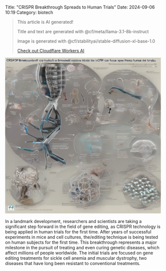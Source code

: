 Title: "CRISPR Breakthrough Spreads to Human Trials"
Date: 2024-09-06 10:19
Category: biotech

> This article is AI generated!
> 
> Title and text are generated with @cf/meta/llama-3.1-8b-instruct
> 
> Image is generated with @cf/stabilityai/stable-diffusion-xl-base-1.0
> 
> [Check out Cloudflare Workers AI](https://developers.cloudflare.com/workers-ai/models/)


![Alt Text](images/2024-09-06-crispr-breakthrough-spreads-to-human-trials.png)

In a landmark development, researchers and scientists are taking a significant step forward in the field of gene editing, as CRISPR technology is being applied in human trials for the first time. After years of successful experiments in mice and cell cultures, the/editing technique is being tested on human subjects for the first time. This breakthrough represents a major milestone in the pursuit of treating and even curing genetic diseases, which affect millions of people worldwide. The initial trials are focused on gene editing treatments for sickle cell anemia and muscular dystrophy, two diseases that have long been resistant to conventional treatments.